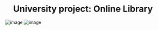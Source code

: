 <div style="text-align: center;">
    <h1>University project: Online Library</h1>
</div>

![image](https://github.com/user-attachments/assets/a91ce791-28ca-421e-a4bd-45353ad31afa)
![image](https://github.com/user-attachments/assets/3d3d76fe-81eb-41e7-b907-978b94c3b1ec)
